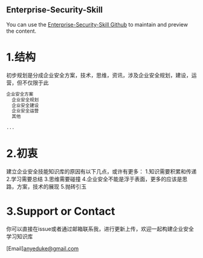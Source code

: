 ## Enterprise-Security-Skill

You can use the [Enterprise-Security-Skill Github](https://github.com/AnyeDuke/Enterprise-Security-Skill/edit/master/README.md) to maintain and preview the content.


# 1.结构

初步规划是分成企业安全方案，技术，思维，资讯，涉及企业安全规划，建设，运营，但不仅限于此

```markdown
企业安全方案
  企业安全规划
  企业安全建设
  企业安全运营
  其他

...

```



# 2.初衷

建立企业安全技能知识库的原因有以下几点，或许有更多：
1.知识需要积累和传递
2.学习需要总结
3.思维需要碰撞
4.企业安全不能是浮于表面，更多的应该是思路，方案，技术的展现
5.抛砖引玉

# 3.Support or Contact

你可以直接在issue或者通过邮箱联系我，进行更新上传，欢迎一起构建企业安全学习知识库

[Email]anyeduke@gmail.com
